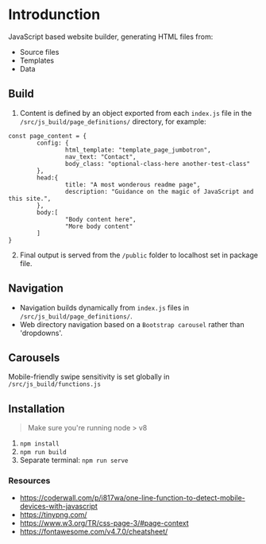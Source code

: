 # Introdunction
JavaScript based website builder, generating HTML files from:

- Source files
- Templates
- Data

## Build
1. Content is defined by an object exported from each ```index.js``` file in the ```/src/js_build/page_definitions/``` directory, for example:
```
const page_content = {
        config: {
                html_template: "template_page_jumbotron",
                nav_text: "Contact",
                body_class: "optional-class-here another-test-class"
        },
        head:{
                title: "A most wonderous readme page",
                description: "Guidance on the magic of JavaScript and this site.",
        },
        body:[
                "Body content here",
                "More body content"
        ]
}
```

2. Final output is served from the ```/public``` folder to localhost set in package file.

## Navigation
- Navigation builds dynamically from ```index.js``` files in ```/src/js_build/page_definitions/```.
- Web directory navigation based on a ```Bootstrap carousel``` rather than 'dropdowns'.

## Carousels
Mobile-friendly swipe sensitivity is set globally in ```/src/js_build/functions.js```

## Installation
> Make sure you're running node > v8

1. ```npm install```
2. ```npm run build```
3. Separate terminal: ```npm run serve```

### Resources
- https://coderwall.com/p/i817wa/one-line-function-to-detect-mobile-devices-with-javascript
- https://tinypng.com/
- https://www.w3.org/TR/css-page-3/#page-context
- https://fontawesome.com/v4.7.0/cheatsheet/
